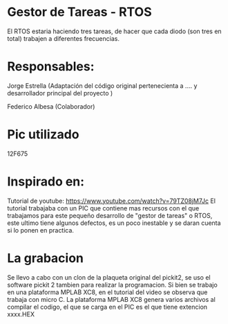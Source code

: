 # Gestor de Tareas - RTOS

El RTOS estaria haciendo tres tareas, de hacer que cada diodo (son tres en total) trabajen a diferentes frecuencias. 

# Responsables:

Jorge Estrella (Adaptación del código original pertenecienta a .... y desarrollador principal del proyecto )

Federico Albesa    (Colaborador)

# Pic utilizado 
 
 12F675

# Inspirado en:

Tutorial de youtube: https://www.youtube.com/watch?v=79TZ08jM7Jc
El tutorial trabajaba con un PIC que contiene  mas recursos con el que trabajamos para este pequeño desarrollo de "gestor de tareas" o RTOS, este ultimo tiene algunos defectos, es un poco inestable y se daran cuenta si lo ponen en practica.

# La grabacion 

Se llevo a cabo con un clon de la plaqueta original del pickit2, se uso el software pickit 2 tambien para realizar la programacion.
Si bien se trabajo en una plataforma MPLAB XC8, en el tutorial del video se observa que trabaja con micro C. 
La plataforma MPLAB XC8 genera varios archivos al compilar el codigo, el que se carga en el PIC es el que tiene extencion xxxx.HEX
